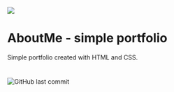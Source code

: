 ![](assets/AboutMe_-_simple_portoflio.png)


# AboutMe - simple portfolio
Simple portfolio created with HTML and CSS. 


#

![GitHub last commit](https://img.shields.io/github/last-commit/apruszkowska/apruszkowska.github.io?color=pink&style=for-the-badge)
